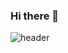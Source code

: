 ### Hi there 👋

![header](https://capsule-render.vercel.app/api?type=waving&color=0:687317,100:DFCFAE&height=200&text=Soomin&animation=fadeIn&fontSize=60&fontAlign=80&fontAlignY=35&descSize=30)

<!--
**soom4478/soom4478** is a ✨ _special_ ✨ repository because its `README.md` (this file) appears on your GitHub profile.

Here are some ideas to get you started:

- 🔭 I’m currently working on ...
- 🌱 I’m currently learning ...
- 👯 I’m looking to collaborate on ...
- 🤔 I’m looking for help with ...
- 💬 Ask me about ...
- 📫 How to reach me: ...
- 😄 Pronouns: ...
- ⚡ Fun fact: ...
-->
